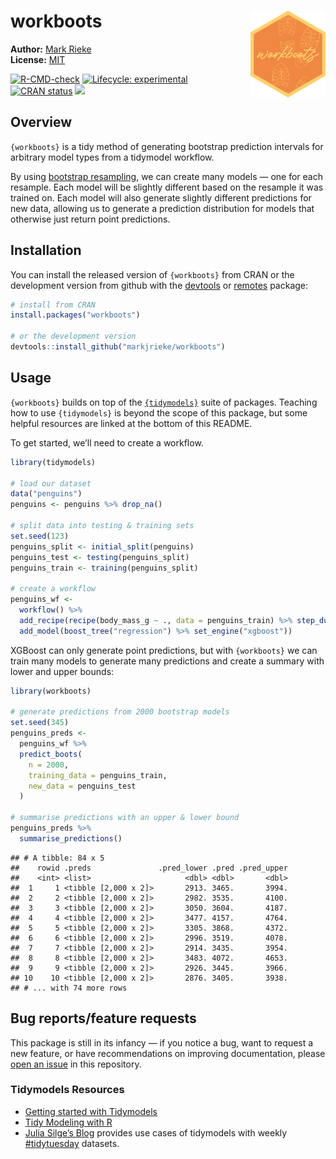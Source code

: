 
# workboots <img src="man/figures/logo.png" align="right" width="120" />

**Author:** [Mark Rieke](https://www.thedatadiary.net/about/) <br/>
**License:**
[MIT](https://github.com/markjrieke/workboots/blob/main/LICENSE)

<!-- badges: start -->

[![R-CMD-check](https://github.com/markjrieke/workboots/workflows/R-CMD-check/badge.svg)](https://github.com/markjrieke/workboots/actions)
[![Lifecycle:
experimental](https://img.shields.io/badge/lifecycle-experimental-orange.svg)](https://lifecycle.r-lib.org/articles/stages.html#experimental)
[![CRAN
status](https://www.r-pkg.org/badges/version/workboots)](https://CRAN.R-project.org/package=workboots)
[![](https://cranlogs.r-pkg.org/badges/grand-total/workboots)](https://cran.r-project.org/package=workboots)
<!-- badges: end -->

## Overview

`{workboots}` is a tidy method of generating bootstrap prediction
intervals for arbitrary model types from a tidymodel workflow.

By using [bootstrap
resampling](https://en.wikipedia.org/wiki/Bootstrapping_(statistics)),
we can create many models — one for each resample. Each model will be
slightly different based on the resample it was trained on. Each model
will also generate slightly different predictions for new data, allowing
us to generate a prediction distribution for models that otherwise just
return point predictions.

## Installation

You can install the released version of `{workboots}` from CRAN or the
development version from github with the
[devtools](https://cran.r-project.org/package=devtools) or
[remotes](https://cran.r-project.org/package=remotes) package:

``` r
# install from CRAN
install.packages("workboots")

# or the development version
devtools::install_github("markjrieke/workboots")
```

## Usage

`{workboots}` builds on top of the
[`{tidymodels}`](https://www.tidymodels.org/) suite of packages.
Teaching how to use `{tidymodels}` is beyond the scope of this package,
but some helpful resources are linked at the bottom of this README.

To get started, we’ll need to create a workflow.

``` r
library(tidymodels)

# load our dataset
data("penguins")
penguins <- penguins %>% drop_na()

# split data into testing & training sets
set.seed(123)
penguins_split <- initial_split(penguins)
penguins_test <- testing(penguins_split)
penguins_train <- training(penguins_split)

# create a workflow
penguins_wf <- 
  workflow() %>%
  add_recipe(recipe(body_mass_g ~ ., data = penguins_train) %>% step_dummy(all_nominal())) %>%
  add_model(boost_tree("regression") %>% set_engine("xgboost"))
```

XGBoost can only generate point predictions, but with `{workboots}` we
can train many models to generate many predictions and create a summary
with lower and upper bounds:

``` r
library(workboots)

# generate predictions from 2000 bootstrap models
set.seed(345)
penguins_preds <-
  penguins_wf %>%
  predict_boots(
    n = 2000,
    training_data = penguins_train,
    new_data = penguins_test
  )

# summarise predictions with an upper & lower bound
penguins_preds %>%
  summarise_predictions()
```

    ## # A tibble: 84 x 5
    ##    rowid .preds               .pred_lower .pred .pred_upper
    ##    <int> <list>                     <dbl> <dbl>       <dbl>
    ##  1     1 <tibble [2,000 x 2]>       2913. 3465.       3994.
    ##  2     2 <tibble [2,000 x 2]>       2982. 3535.       4100.
    ##  3     3 <tibble [2,000 x 2]>       3050. 3604.       4187.
    ##  4     4 <tibble [2,000 x 2]>       3477. 4157.       4764.
    ##  5     5 <tibble [2,000 x 2]>       3305. 3868.       4372.
    ##  6     6 <tibble [2,000 x 2]>       2996. 3519.       4078.
    ##  7     7 <tibble [2,000 x 2]>       2914. 3435.       3954.
    ##  8     8 <tibble [2,000 x 2]>       3483. 4072.       4653.
    ##  9     9 <tibble [2,000 x 2]>       2926. 3445.       3966.
    ## 10    10 <tibble [2,000 x 2]>       2876. 3405.       3938.
    ## # ... with 74 more rows

## Bug reports/feature requests

This package is still in its infancy — if you notice a bug, want to
request a new feature, or have recommendations on improving
documentation, please [open an
issue](https://github.com/markjrieke/workboots/issues) in this
repository.

### Tidymodels Resources

-   [Getting started with Tidymodels](https://www.tidymodels.org/start/)
-   [Tidy Modeling with R](https://www.tmwr.org/)
-   [Julia Silge’s Blog](https://juliasilge.com/blog/) provides use
    cases of tidymodels with weekly
    [\#tidytuesday](https://github.com/rfordatascience/tidytuesday)
    datasets.
